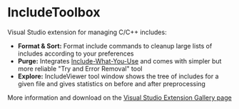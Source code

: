# IncludeToolbox
Visual Studio extension for managing C/C++ includes:
* **Format & Sort:** Format include commands to cleanup large lists of includes according to your preferences
* **Purge:** Integrates [Include-What-You-Use](https://github.com/include-what-you-use/include-what-you-use) and comes with simpler but more reliable "Try and Error Removal" tool
* **Explore:** IncludeViewer tool window shows the tree of includes for a given file and gives statistics on before and after preprocessing
 
More information and download on the [Visual Studio Extension Gallery page](https://gallery.msdn.microsoft.com/28c36d4f-425a-4bfe-9449-03f07b35f7b0)

